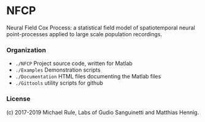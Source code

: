 # NFCP

Neural Field Cox Process: a statistical field model of spatiotemporal neural point-processes applied to large scale population recordings.

### Organization

 - `./NFCP` Project source code, written for Matlab
 - `./Examples` Demonstration scripts
 - `./Documentation` HTML files documenting the Matlab files
 - `./Gittools` utility scripts for github
 

### License

(c) 2017-2019 Michael Rule, Labs of Gudio Sanguinetti and Matthias Hennig.
